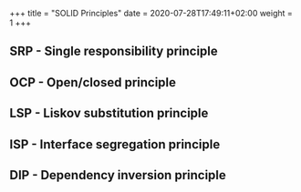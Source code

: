 +++
title = "SOLID Principles"
date = 2020-07-28T17:49:11+02:00
weight = 1
+++

## SRP - Single responsibility principle

## OCP - Open/closed principle

## LSP - Liskov substitution principle

## ISP - Interface segregation principle

## DIP - Dependency inversion principle

